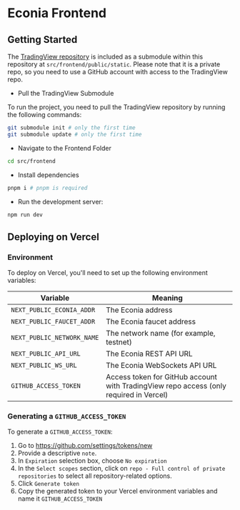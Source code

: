 # Econia Frontend

## Getting Started

The [TradingView repository](https://github.com/tradingview/charting_library) is included as a submodule within this repository at `src/frontend/public/static`. Please note that it is a private repo, so you need to use a GitHub account with access to the TradingView repo.

- Pull the TradingView Submodule

To run the project, you need to pull the TradingView repository by running the following commands:

```bash
git submodule init # only the first time
git submodule update # only the first time
```

- Navigate to the Frontend Folder

```bash
cd src/frontend
```

- Install dependencies

```bash
pnpm i # pnpm is required
```

- Run the development server:

```bash
npm run dev
```

## Deploying on Vercel

### Environment

To deploy on Vercel, you'll need to set up the following environment variables:

| Variable                   | Meaning                                                                                |
| -------------------------- | -------------------------------------------------------------------------------------- |
| `NEXT_PUBLIC_ECONIA_ADDR`  | The Econia address                                                                     |
| `NEXT_PUBLIC_FAUCET_ADDR`  | The Econia faucet address                                                              |
| `NEXT_PUBLIC_NETWORK_NAME` | The network name (for example, testnet)                                                |
| `NEXT_PUBLIC_API_URL`      | The Econia REST API URL                                                                |
| `NEXT_PUBLIC_WS_URL`       | The Econia WebSockets API URL                                                          |
| `GITHUB_ACCESS_TOKEN`      | Access token for GitHub account with TradingView repo access (only required in Vercel) |

### Generating a `GITHUB_ACCESS_TOKEN`

To generate a `GITHUB_ACCESS_TOKEN`:

1. Go to https://github.com/settings/tokens/new
1. Provide a descriptive `note`.
1. In `Expiration` selection box, choose `No expiration`
1. In the `Select scopes` section, click on `repo - Full control of private repositories` to select all repository-related options.
1. Click `Generate token`
1. Copy the generated token to your Vercel environment variables and name it `GITHUB_ACCESS_TOKEN`

